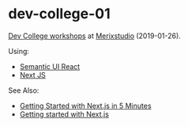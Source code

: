 dev-college-01
==============

[Dev College workshops] at [Merixstudio] (2019-01-26).

Using:

* [Semantic UI React]
* [Next JS]

See Also:

* [Getting Started with Next.js in 5 Minutes]
* [Getting started with Next.js]




[Dev College workshops]: https://www.facebook.com/events/525199814651249/
[Merixstudio]: https://www.merixstudio.com/about-us/

[Semantic UI React]: https://react.semantic-ui.com/
[Next JS]: https://nextjs.org/docs/

[Getting Started with Next.js in 5 Minutes]: https://dev.to/benhayehudi/getting-started-with-nextjs-in-5-minutes-19ah
[Getting started with Next.js]: https://flaviocopes.com/nextjs/
